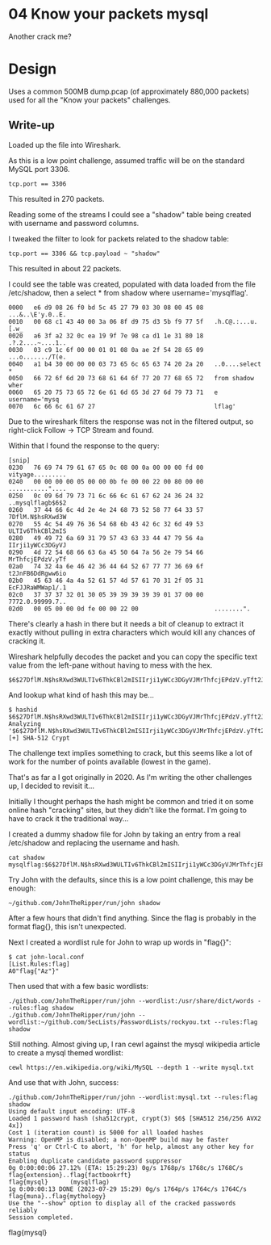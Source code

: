 # 04 Know your packets mysql

Another crack me?

# Design

Uses a common 500MB dump.pcap (of approximately 880,000 packets) used for all
the "Know your packets" challenges.

## Write-up
Loaded up the file into Wireshark.

As this is a low point challenge, assumed traffic will be on the standard MySQL port 3306.

```
tcp.port == 3306
```

This resulted in 270 packets.

Reading some of the streams I could see a "shadow" table being created with
username and password columns.

I tweaked the filter to look for packets related to the shadow table:

```
tcp.port == 3306 && tcp.payload ~ "shadow"
```

This resulted in about 22 packets.

I could see the table was created, populated with data loaded from the file
/etc/shadow, then a select * from shadow where username='mysqlflag'.

```
0000   e6 d9 08 26 f0 bd 5c 45 27 79 03 30 08 00 45 08   ...&..\E'y.0..E.
0010   00 68 c1 43 40 00 3a 06 8f d9 75 d3 5b f9 77 5f   .h.C@.:...u.[.w_
0020   a6 3f a2 32 0c ea 19 9f 7e 98 ca d1 1e 31 80 18   .?.2....~....1..
0030   03 c9 1c 6f 00 00 01 01 08 0a ae 2f 54 28 65 09   ...o......./T(e.
0040   a1 b4 30 00 00 00 03 73 65 6c 65 63 74 20 2a 20   ..0....select *
0050   66 72 6f 6d 20 73 68 61 64 6f 77 20 77 68 65 72   from shadow wher
0060   65 20 75 73 65 72 6e 61 6d 65 3d 27 6d 79 73 71   e username='mysq
0070   6c 66 6c 61 67 27                                 lflag'
```

Due to the wireshark filters the response was not in the filtered output, so
right-click Follow -> TCP Stream and found.

Within that I found the response to the query:

```
[snip]
0230   76 69 74 79 61 67 65 0c 08 00 0a 00 00 00 fd 00   vityage.........
0240   00 00 00 00 05 00 00 0b fe 00 00 22 00 80 00 00   ..........."....
0250   0c 09 6d 79 73 71 6c 66 6c 61 67 62 24 36 24 32   ..mysqlflagb$6$2
0260   37 44 66 6c 4d 2e 4e 24 68 73 52 58 77 64 33 57   7DflM.N$hsRXwd3W
0270   55 4c 54 49 76 36 54 68 6b 43 42 6c 32 6d 49 53   ULTIv6ThkCBl2mIS
0280   49 49 72 6a 69 31 79 57 43 63 33 44 47 79 56 4a   IIrji1yWCc3DGyVJ
0290   4d 72 54 68 66 63 6a 45 50 64 7a 56 2e 79 54 66   MrThfcjEPdzV.yTf
02a0   74 32 4a 6e 46 42 36 44 64 52 67 77 77 36 69 6f   t2JnFB6DdRgww6io
02b0   45 63 46 4a 4a 52 61 57 4d 57 61 70 31 2f 05 31   EcFJJRaWMWap1/.1
02c0   37 37 37 32 01 30 05 39 39 39 39 39 01 37 00 00   7772.0.99999.7..
02d0   00 05 00 00 0d fe 00 00 22 00                     ........".
```

There's clearly a hash in there but it needs a bit of cleanup to extract it
exactly without pulling in extra characters which would kill any chances of
cracking it.

Wireshark helpfully decodes the packet and you can copy the specific text value
from the left-pane without having to mess with the hex.

```
$6$27DflM.N$hsRXwd3WULTIv6ThkCBl2mISIIrji1yWCc3DGyVJMrThfcjEPdzV.yTft2JnFB6DdRgww6ioEcFJJRaWMWap1/
```

And lookup what kind of hash this may be...

```Shell
$ hashid
$6$27DflM.N$hsRXwd3WULTIv6ThkCBl2mISIIrji1yWCc3DGyVJMrThfcjEPdzV.yTft2JnFB6DdRgww6ioEcFJJRaWMWap1/
Analyzing '$6$27DflM.N$hsRXwd3WULTIv6ThkCBl2mISIIrji1yWCc3DGyVJMrThfcjEPdzV.yTft2JnFB6DdRgww6ioEcFJJRaWMWap1/'
[+] SHA-512 Crypt
```

The challenge text implies something to crack, but this seems like a lot of
work for the number of points available (lowest in the game).

That's as far a I got originally in 2020. As I'm writing the other challenges up, I decided to revisit it...

Initially I thought perhaps the hash might be common and tried it on some
online hash "cracking" sites, but they didn't like the format. I'm going to
have to crack it the traditional way...

I created a dummy shadow file for John by taking an entry from a real /etc/shadow and replacing the username and hash.

```Shell
cat shadow
mysqlflag:$6$27DflM.N$hsRXwd3WULTIv6ThkCBl2mISIIrji1yWCc3DGyVJMrThfcjEPdzV.yTft2JnFB6DdRgww6ioEcFJJRaWMWap1/:19293:0:99999:7:::
```

Try John with the defaults, since this is a low point challenge, this may be enough:

```Shell
~/github.com/JohnTheRipper/run/john shadow
```

After a few hours that didn't find anything. Since the flag is probably in the
format flag{}, this isn't unexpected.

Next I created a wordlist rule for John to wrap up words in "flag{}":

```Shell
$ cat john-local.conf
[List.Rules:flag]
A0"flag{"Az"}"
```

Then used that with a few basic wordlists:

```Shell
./github.com/JohnTheRipper/run/john --wordlist:/usr/share/dict/words --rules:flag shadow
./github.com/JohnTheRipper/run/john --wordlist:~/github.com/SecLists/PasswordLists/rockyou.txt --rules:flag shadow
```

Still nothing. Almost giving up, I ran cewl against the mysql wikipedia article
to create a mysql themed wordlist:

```Shell
cewl https://en.wikipedia.org/wiki/MySQL --depth 1 --write mysql.txt
```

And use that with John, success:

```Shell
./github.com/JohnTheRipper/run/john --wordlist:mysql.txt --rules:flag shadow
Using default input encoding: UTF-8
Loaded 1 password hash (sha512crypt, crypt(3) $6$ [SHA512 256/256 AVX2 4x])
Cost 1 (iteration count) is 5000 for all loaded hashes
Warning: OpenMP is disabled; a non-OpenMP build may be faster
Press 'q' or Ctrl-C to abort, 'h' for help, almost any other key for status
Enabling duplicate candidate password suppressor
0g 0:00:00:06 27.12% (ETA: 15:29:23) 0g/s 1768p/s 1768c/s 1768C/s flag{extension}..flag{factbookrft}
flag{mysql}      (mysqlflag)
1g 0:00:00:13 DONE (2023-07-29 15:29) 0g/s 1764p/s 1764c/s 1764C/s flag{muna}..flag{mythology}
Use the "--show" option to display all of the cracked passwords reliably
Session completed.
```

flag{mysql}

